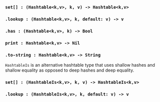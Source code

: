 
### `set[] : (Hashtable<k,v>, k, v) -> Hashtable<k,v>`

### `.lookup : (Hashtable<k,v>, k, default: v) -> v`

### `.has : (Hashtable<k,v>, k) -> Bool`

### `print : Hashtable<k,v> -> Nil`

### `.to-string : Hashtable<k,v> -> String`

`HashtableIs` is an alternative hashtable type that uses shallow hashes and shallow equality as opposed to deep hashes and deep equality.

### `set[] : (HashtableIs<k,v>, k, v) -> HashtableIs<k,v>`

### `.lookup : (HashtableIs<k,v>, k, default: v) -> v`

